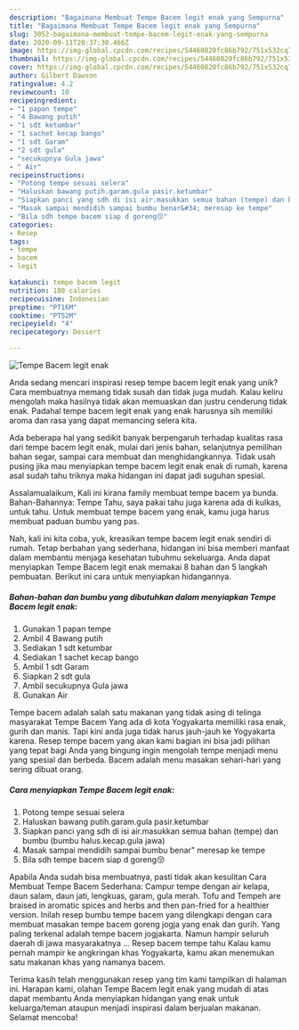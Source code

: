 ```yaml
---
description: "Bagaimana Membuat Tempe Bacem legit enak yang Sempurna"
title: "Bagaimana Membuat Tempe Bacem legit enak yang Sempurna"
slug: 3052-bagaimana-membuat-tempe-bacem-legit-enak-yang-sempurna
date: 2020-09-11T20:37:30.466Z
image: https://img-global.cpcdn.com/recipes/54460820fc86b792/751x532cq70/tempe-bacem-legit-enak-foto-resep-utama.jpg
thumbnail: https://img-global.cpcdn.com/recipes/54460820fc86b792/751x532cq70/tempe-bacem-legit-enak-foto-resep-utama.jpg
cover: https://img-global.cpcdn.com/recipes/54460820fc86b792/751x532cq70/tempe-bacem-legit-enak-foto-resep-utama.jpg
author: Gilbert Dawson
ratingvalue: 4.2
reviewcount: 10
recipeingredient:
- "1 papan tempe"
- "4 Bawang putih"
- "1 sdt ketumbar"
- "1 sachet kecap bango"
- "1 sdt Garam"
- "2 sdt gula"
- "secukupnya Gula jawa"
- " Air"
recipeinstructions:
- "Potong tempe sesuai selera"
- "Haluskan bawang putih.garam.gula pasir.ketumbar"
- "Siapkan panci yang sdh di isi air.masukkan semua bahan (tempe) dan bumbu (bumbu halus.kecap.gula jawa)"
- "Masak sampai mendidih sampai bumbu benar&#34; meresap ke tempe"
- "Bila sdh tempe bacem siap d goreng😚"
categories:
- Resep
tags:
- tempe
- bacem
- legit

katakunci: tempe bacem legit 
nutrition: 180 calories
recipecuisine: Indonesian
preptime: "PT16M"
cooktime: "PT52M"
recipeyield: "4"
recipecategory: Dessert

---
```



![Tempe Bacem legit enak](https://img-global.cpcdn.com/recipes/54460820fc86b792/751x532cq70/tempe-bacem-legit-enak-foto-resep-utama.jpg)

Anda sedang mencari inspirasi resep tempe bacem legit enak yang unik? Cara membuatnya memang tidak susah dan tidak juga mudah. Kalau keliru mengolah maka hasilnya tidak akan memuaskan dan justru cenderung tidak enak. Padahal tempe bacem legit enak yang enak harusnya sih memiliki aroma dan rasa yang dapat memancing selera kita.

Ada beberapa hal yang sedikit banyak berpengaruh terhadap kualitas rasa dari tempe bacem legit enak, mulai dari jenis bahan, selanjutnya pemilihan bahan segar, sampai cara membuat dan menghidangkannya. Tidak usah pusing jika mau menyiapkan tempe bacem legit enak enak di rumah, karena asal sudah tahu triknya maka hidangan ini dapat jadi suguhan spesial.

Assalamualaikum, Kali ini kirana family membuat tempe bacem ya bunda. Bahan-Bahannya: Tempe Tahu, saya pakai tahu juga karena ada di kulkas, untuk tahu. Untuk membuat tempe bacem yang enak, kamu juga harus membuat paduan bumbu yang pas.


Nah, kali ini kita coba, yuk, kreasikan tempe bacem legit enak sendiri di rumah. Tetap berbahan yang sederhana, hidangan ini bisa memberi manfaat dalam membantu menjaga kesehatan tubuhmu sekeluarga. Anda dapat menyiapkan Tempe Bacem legit enak memakai 8 bahan dan 5 langkah pembuatan. Berikut ini cara untuk menyiapkan hidangannya.

<!--inarticleads1-->

##### Bahan-bahan dan bumbu yang dibutuhkan dalam menyiapkan Tempe Bacem legit enak:

1. Gunakan 1 papan tempe
1. Ambil 4 Bawang putih
1. Sediakan 1 sdt ketumbar
1. Sediakan 1 sachet kecap bango
1. Ambil 1 sdt Garam
1. Siapkan 2 sdt gula
1. Ambil secukupnya Gula jawa
1. Gunakan  Air


Tempe bacem adalah salah satu makanan yang tidak asing di telinga masyarakat Tempe Bacem Yang ada di kota Yogyakarta memiliki rasa enak, gurih dan manis. Tapi kini anda juga tidak harus jauh-jauh ke Yogyakarta karena. Resep tempe bacem yang akan kami bagian ini bisa jadi pilihan yang tepat bagi Anda yang bingung ingin mengolah tempe menjadi menu yang spesial dan berbeda. Bacem adalah menu masakan sehari-hari yang sering dibuat orang. 

<!--inarticleads2-->

##### Cara menyiapkan Tempe Bacem legit enak:

1. Potong tempe sesuai selera
1. Haluskan bawang putih.garam.gula pasir.ketumbar
1. Siapkan panci yang sdh di isi air.masukkan semua bahan (tempe) dan bumbu (bumbu halus.kecap.gula jawa)
1. Masak sampai mendidih sampai bumbu benar&#34; meresap ke tempe
1. Bila sdh tempe bacem siap d goreng😚


Apabila Anda sudah bisa membuatnya, pasti tidak akan kesulitan Cara Membuat Tempe Bacem Sederhana: Campur tempe dengan air kelapa, daun salam, daun jati, lengkuas, garam, gula merah. Tofu and Tempeh are braised in aromatic spices and herbs and then pan-fried for a healthier version. Inilah resep bumbu tempe bacem yang dilengkapi dengan cara membuat masakan tempe bacem goreng jogja yang enak dan gurih. Yang paling terkenal adalah tempe bacem jogjakarta. Namun hampir seluruh daerah di jawa masyarakatnya … Resep bacem tempe tahu Kalau kamu pernah mampir ke angkringan khas Yogyakarta, kamu akan menemukan satu makanan khas yang namanya bacem. 

Terima kasih telah menggunakan resep yang tim kami tampilkan di halaman ini. Harapan kami, olahan Tempe Bacem legit enak yang mudah di atas dapat membantu Anda menyiapkan hidangan yang enak untuk keluarga/teman ataupun menjadi inspirasi dalam berjualan makanan. Selamat mencoba!
